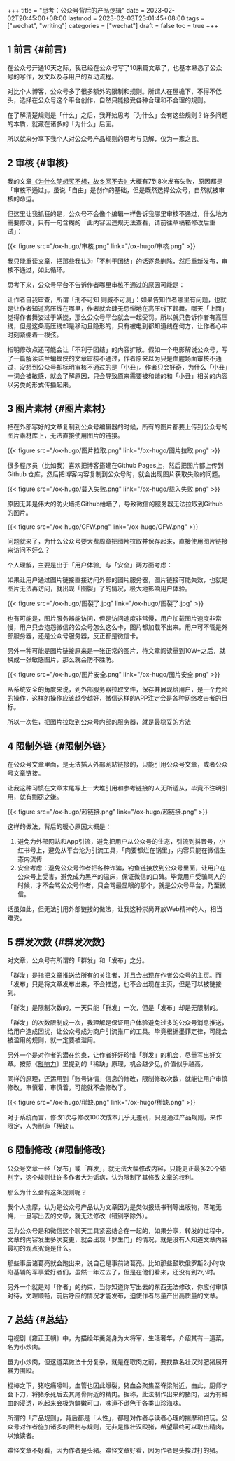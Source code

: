 +++
title = "思考：公众号背后的产品逻辑"
date = 2023-02-02T20:45:00+08:00
lastmod = 2023-02-03T23:01:45+08:00
tags = ["wechat", "writing"]
categories = ["wechat"]
draft = false
toc = true
+++

## <span class="section-num">1</span> 前言 {#前言}

在公众号开通10天之际，我已经在公众号写了10来篇文章了，也基本熟悉了公众号的写作，发文以及与用户的互动流程。

对比个人博客，公众号多了很多额外的限制和规则。所谓人在屋檐下，不得不低头，选择在公众号这个平台创作，自然只能接受各种合理和不合理的规则。

在了解清楚规则是「什么」之后，我开始思考「为什么」会有这些规则？许多问题的本质，就藏在诸多的「为什么」后面。

所以就来分享下我个人对公众号产品规则的思考与见解，仅为一家之言。


## <span class="section-num">2</span> 审核 {#审核}

我的文章[《为什么梦想买不想，故乡回不去》](https://mp.weixin.qq.com/s/qOuJjW5HVCiuA9bqNuzLdw)大概有7到8次发布失败，原因都是「审核不通过」。虽说「自由」是创作的基础，但是既然选择公众号，自然就被审核的命运。

但这里让我抓狂的是，公众号不会像个编辑一样告诉我哪里审核不通过，什么地方需要修改，只有一句含糊的「此内容因违规无法查看，请前往草稿箱修改后重试」：

{{< figure src="/ox-hugo/审核.png" link="/ox-hugo/审核.png" >}}

我只能重读文章，把那些我认为「不利于团结」的话逐条删除，然后重新发布，审核不通过，如此循环。

思考下来，公众号平台不告诉作者哪里审核不通过的原因可能是：

让作者自我审查，所谓「刑不可知 则威不可测」：如果告知作者哪里有问题，也就是让作者知道高压线在哪里，作者就会肆无忌惮地在高压线下起舞。哪天「上面」觉得作者舞姿过于妖娆，那么公众号平台就会一起受罚。所以就只告诉作者有高压线，但是这条高压线却是移动且隐形的，只有被电到都知道线在何方，让作者心中时刻紧绷着一根弦。

指明修改点还可能会让「不利于团结」的内容扩散。假如一个电影解说公众号，写了一篇解读诺兰蝙蝠侠的文章审核不通过，作者原来以为只是血腥场面审核不通过，没想到公众号却标明审核不通过的是「小丑」。作者只会好奇，为什么「小丑」一词会被敏感，就会了解原因，只会导致原来需要被和谐的和「小丑」相关的内容以另类的形式传播起来。


## <span class="section-num">3</span> 图片素材 {#图片素材}

把在外部写好的文章复制到公众号编辑器的时候，所有的图片都要上传到公众号的图片素材库上，无法直接使用图片的链接。

{{< figure src="/ox-hugo/图片拉取.png" link="/ox-hugo/图片拉取.png" >}}

很多程序员（比如我）喜欢把博客搭建在Github Pages上，然后把图片都上传到Github 仓库，然后把博客内容复制到公众号时，就会出现图片获取失败的问题。

{{< figure src="/ox-hugo/载入失败.png" link="/ox-hugo/载入失败.png" >}}

原因无非是伟大的防火墙把Github给墙了，导致微信的服务器无法拉取到Github 的图片。

{{< figure src="/ox-hugo/GFW.png" link="/ox-hugo/GFW.png" >}}

问题就来了，为什么公众号要大费周章把图片拉取并保存起来，直接使用图片链接来访问不好么？

个人理解，主要是出于「用户体验」与「安全」两方面考虑：

如果让用户通过图片链接直接访问外部的图片服务器，图片链接可能失效，也就是图片无法再访问，就出现「图裂」了的情况，极大地影响用户体验。

{{< figure src="/ox-hugo/图裂了.jpg" link="/ox-hugo/图裂了.jpg" >}}

也有可能是，图片服务器能访问，但是访问速度非常慢，用户加载图片速度非常慢，用户只会抱怨微信的公众号怎么这么卡，图片都加载不出来。用户可不管是外部服务器，还是公众号服务器，反正都是微信卡。

另外一种可能是图片链接原来是一张正常的图片，待文章阅读量到10W+之后，就换成一张敏感图片，那么就会防不胜防。

{{< figure src="/ox-hugo/图片安全.png" link="/ox-hugo/图片安全.png" >}}

从系统安全的角度来说，到外部服务器拉取文件，保存并展现给用户，是一个危险的操作，这样的操作应该越少越好，微信这样的APP注定会是各种网络攻击者的目标。

所以一次性，把图片拉取到公众号内部的服务器，就是最稳妥的方法


## <span class="section-num">4</span> 限制外链 {#限制外链}

在公众号文章里面，是无法插入外部网站链接的，只能引用公众号文章，或者公众号文章链接。

让我这种习惯在文章末尾写上一大堆引用和参考链接的人无所适从，毕竟不注明引用，就有剽窃之嫌。

{{< figure src="/ox-hugo/超链接.png" link="/ox-hugo/超链接.png" >}}

这样的做法，背后的暖心原因大概是：

1.  避免为外部网站和App引流，避免把用户从公众号的生态，引流到抖音号，小红书号上，避免从平台沦为引流工具，「肉要都烂在锅里」，内容只能在微信生态内流传
2.  安全考虑：避免公众号作者把各种诈骗，钓鱼链接放到公众号里面，让用户在公众号上受害，避免成为黑产的温床，保证微信的口碑。毕竟用户受骗骂人的时候，才不会骂公众号作者，只会骂最显眼的那个，就是公众号平台，乃至微信。

话虽如此，但无法引用外部链接的做法，让我这种崇尚开放Web精神的人，相当难受。


## <span class="section-num">5</span> 群发次数 {#群发次数}

对文章，公众号有所谓的「群发」和「发布」之分。

「群发」是指把文章推送给所有的关注者，并且会出现在作者公众号的主页。而「发布」只是将文章发布出来，不会推送，也不会出现在主页，但是可以被链接到。

「群发」是限制次数的，一天只能「群发」一次，但是「发布」却是无限制的。

「群发」的次数限制成一次，我理解是保证用户体验避免过多的公众号消息推送，给用户造成困扰，让公众号成为商户引流推广的工具。毕竟根据墨菲定律，可能会被滥用的规则，就一定要被滥用。

另外一个是对作者的潜在约束，让作者好好珍惜「群发」的机会，尽量写出好文章。按照《[影响力](https://mp.weixin.qq.com/s/PHDaAlT7LZGqt_Lm1o-oRQ)》里提到的「稀缺」原理，机会越少见, 价值似乎越高。

同样的原理，还运用到「账号详情」信息的修改，限制修改次数，就能让用户审慎修改，审慎着，审慎着，可能就不会修改了。

{{< figure src="/ox-hugo/稀缺.png" link="/ox-hugo/稀缺.png" >}}

对于系统而言，修改1次与修改100次成本几乎无差别，只是通过产品规则，来作限定，人为制造「稀缺」。


## <span class="section-num">6</span> 限制修改 {#限制修改}

公众号文章一经「发布」或「群发」，就无法大幅修改内容，只能更正最多20个错别字，这个规则让许多作者大为诟病，认为限制了其修改文章的权利。

那么为什么会有这条规则呢？

我个人揣摩，认为是公众号产品认为文章因为是类似报纸书刊等出版物，落笔无悔，一旦写出去的文章，就无法修改（错别字除外）。

因为公众号是和微信这个聊天工具紧密结合在一起的，如果分享，转发的过程中，文章的内容发生多次变更，就会出现「罗生门」的情况，就是没有人知道文章内容最初的观点究竟是什么。

那些事后诸葛亮就会跑出来，说自己是事前诸葛亮。比如那些鼓吹俄罗斯2小时攻陷基辅的军事爱好者们，虽然一年过去了，但是在他们看来，还没有到2小时。

另外一个就是对「作者」的约束，当你知道你写出去的东西无法修改，你应付审慎对待，文理顺畅，前后呼应的情况才能发布，迫使作者尽量产出高质量的文章。


## <span class="section-num">7</span> 总结 {#总结}

电视剧《雍正王朝》中，为描绘年羹尧身为大将军，生活奢华，介绍其有一道菜，名为小炒肉。

虽为小炒肉，但这道菜做法十分复杂，就是在取肉之前，要找数名壮汉对肥猪展开暴力围殴。

棍棒之下，猪吃痛嚎叫，血管也因此爆裂，猪血会聚集至脊梁附近，由此，厨师才会下刀，将猪杀死后去其尾骨附近的精肉。据称，此法制作出来的猪肉，因为有鲜血的浸透，吃起来会极为鲜嫩可口，味道不逊色于各类山珍海味。

所谓的「产品规则」，背后都是「人性」，都是对作者与读者心理的揣摩和把玩。公众号对作者施加诸多的限制与规则，无非是像壮汉殴猪，希望最终可以取出精肉，以飨读者。

难怪文章不好看，因为作者是头猪。难怪文章好看，因为作者是头挨过打的猪。
